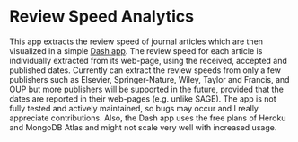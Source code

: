 # Review Speed Analytics
This app extracts the review speed of journal articles which are then visualized in a simple [Dash app](https://review-speed.herokuapp.com/). The review speed for each article is individually extracted from its web-page, using the received, accepted and published dates. Currently can extract the review speeds from only a few publishers such as Elsevier, Springer-Nature, Wiley, Taylor and Francis, and OUP but more publishers will be supported in the future, provided that the dates are reported in their web-pages (e.g. unlike SAGE). The app is not fully tested and actively maintained, so bugs may occur and I really appreciate contributions. Also, the Dash app uses the free plans of Heroku and MongoDB Atlas and might not scale very well with increased usage.